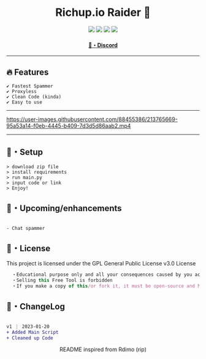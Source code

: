 <h1 align="center">
  Richup.io Raider 🚀
</h1>




<p align="center">
  <img src="https://img.shields.io/github/languages/top/xKiian/Richup.io-Raider?style=flat-square"> </a>
  <img src="https://img.shields.io/github/last-commit/xKiian/Richup.io-Raider?style=flat-square"> </a>
  <img src="https://img.shields.io/github/stars/xKiian/Richup.io-Raider?color=7F9DE0&label=Stars&style=flat-square"> </a>
  <img src="https://img.shields.io/github/forks/xKiian/Richup.io-Raider?color=7F9DE0&label=Forks&style=flat-square"> </a>
</p>

<h4 align="center">
  <a href="https://discord.gg/deobf">🌌・Discord</a>
</h4>

---

## 🔥 Features
```sh-session
✔ Fastest Spammer
✔ Proxyless
✔ Clean Code (kinda)
✔ Easy to use
```
---


https://user-images.githubusercontent.com/88455386/213765669-95a53a14-f0eb-4445-b409-7d3d5d86aab2.mp4


---

## 🚀・Setup

```sh-session
> download zip file
> install requirements
> run main.py
> input code or link
> Enjoy!
```

## 🎉・Upcoming/enhancements
```sh-session

- Chat spammer
```


## 📄・License

This project is licensed under the GPL General Public License v3.0 License
```js
  ・Educational purpose only and all your consequences caused by you actions is your responsibility
  ・Selling this Free Tool is forbidden
  ・If you make a copy of this/or fork it, it must be open-source and have credits linking to this repo
```

## 💭・ChangeLog

```diff

v1 ⋮ 2023-01-20
+ Added Main Script
+ Cleaned up Code
```

<p align="center">
  README inspired from Rdimo (rip)
</p>
